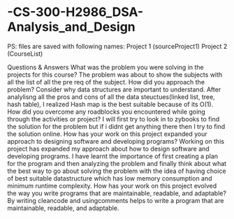 # -CS-300-H2986_DSA-Analysis_and_Design
PS: files are saved with following names:
Project 1 (sourceProject1)
Project 2 (CourseList)

Questions & Answers
What was the problem you were solving in the projects for this course?
The problem was about to show the subjects with all the list of all the pre req of the subject.
How did you approach the problem? Consider why data structures are important to understand.
After analylisng all the pros and cons of all the data steuctues(linked list, tree, hash table), I realized Hash map is the best suitable because of its O(1).
How did you overcome any roadblocks you encountered while going through the activities or project?
I will first try to look in to zybooks to find the solution for the problem but if i didnt get anything there then I try to find the solution online.
How has your work on this project expanded your approach to designing software and developing programs?
Working on this project has expanded my approach about how to design software and developing programs. I have learnt the importance of first creating a plan for the program and then analyzing the problem and finally think about what the best way to go about solving the problem with the idea of having choice of best suitable datastructure which has low memory consumption and minimum runtime complexity. 
How has your work on this project evolved the way you write programs that are maintainable, readable, and adaptable?
By writing cleancode and usingcomments helps to write a program that are maintainable, readable, and adaptable.

